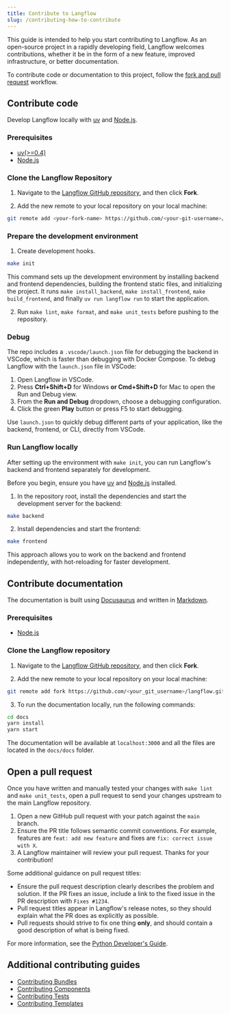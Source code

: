 ```yaml
---
title: Contribute to Langflow
slug: /contributing-how-to-contribute
---
```


This guide is intended to help you start contributing to Langflow.
As an open-source project in a rapidly developing field, Langflow welcomes contributions, whether it be in the form of a new feature, improved infrastructure, or better documentation.

To contribute code or documentation to this project, follow the [fork and pull request](https://docs.github.com/en/get-started/quickstart/contributing-to-projects) workflow.

## Contribute code

Develop Langflow locally with [uv](https://docs.astral.sh/uv/getting-started/installation/) and [Node.js](https://nodejs.org/en/download/package-manager).

### Prerequisites

* [uv(>=0.4)](https://docs.astral.sh/uv/getting-started/installation/)
* [Node.js](https://nodejs.org/en/download/package-manager)

### Clone the Langflow Repository

1. Navigate to the [Langflow GitHub repository](https://github.com/langflow-ai/langflow), and then click **Fork**.

2. Add the new remote to your local repository on your local machine:

```bash
git remote add <your-fork-name> https://github.com/<your-git-username>/langflow.git
```

### Prepare the development environment

1. Create development hooks.

```bash
make init
```

This command sets up the development environment by installing backend and frontend dependencies, building the frontend static files, and initializing the project. It runs `make install_backend`, `make install_frontend`, `make build_frontend`, and finally `uv run langflow run` to start the application.

2. Run `make lint`, `make format`, and `make unit_tests` before pushing to the repository.

### Debug

The repo includes a `.vscode/launch.json` file for debugging the backend in VSCode, which is faster than debugging with Docker Compose. To debug Langflow with the `launch.json` file in VSCode:

1. Open Langflow in VSCode.
2. Press **Ctrl+Shift+D** for Windows **or Cmd+Shift+D** for Mac to open the Run and Debug view.
3. From the **Run and Debug** dropdown, choose a debugging configuration.
4. Click the green **Play** button or press F5 to start debugging.

Use `launch.json` to quickly debug different parts of your application, like the backend, frontend, or CLI, directly from VSCode.

### Run Langflow locally

After setting up the environment with `make init`, you can run Langflow's backend and frontend separately for development.

Before you begin, ensure you have [uv](https://docs.astral.sh/uv/getting-started/installation/) and [Node.js](https://nodejs.org/en/download/package-manager) installed.

1. In the repository root, install the dependencies and start the development server for the backend:

```bash
make backend
```

2. Install dependencies and start the frontend:

```bash
make frontend
```

This approach allows you to work on the backend and frontend independently, with hot-reloading for faster development.

## Contribute documentation

The documentation is built using [Docusaurus](https://docusaurus.io/) and written in [Markdown](https://docusaurus.io/docs/markdown-features).

### Prerequisites

* [Node.js](https://nodejs.org/en/download/package-manager)

### Clone the Langflow repository

1. Navigate to the [Langflow GitHub repository](https://github.com/langflow-ai/langflow), and then click **Fork**.

2. Add the new remote to your local repository on your local machine:

```bash
git remote add fork https://github.com/<your_git_username>/langflow.git
```

3. To run the documentation locally, run the following commands:

```bash
cd docs
yarn install
yarn start
```

The documentation will be available at `localhost:3000` and all the files are located in the `docs/docs` folder.

## Open a pull request

Once you have written and manually tested your changes with `make lint` and `make unit_tests`, open a pull request to send your changes upstream to the main Langflow repository.

1. Open a new GitHub pull request with your patch against the `main` branch.
2. Ensure the PR title follows semantic commit conventions. For example, features are `feat: add new feature` and fixes are `fix: correct issue with X`.
3. A Langflow maintainer will review your pull request. Thanks for your contribution!

Some additional guidance on pull request titles:
* Ensure the pull request description clearly describes the problem and solution. If the PR fixes an issue, include a link to the fixed issue in the PR description with `Fixes #1234`.
* Pull request titles appear in Langflow's release notes, so they should explain what the PR does as explicitly as possible.
* Pull requests should strive to fix one thing **only**, and should contain a good description of what is being fixed.

For more information, see the [Python Developer's Guide](https://devguide.python.org/getting-started/pull-request-lifecycle/index.html#making-good-commits).

## Additional contributing guides

- [Contributing Bundles](./contributing-bundles.md)
- [Contributing Components](./contributing-components.md)
- [Contributing Tests](./contributing-tests.md)
- [Contributing Templates](./contributing-templates.md)